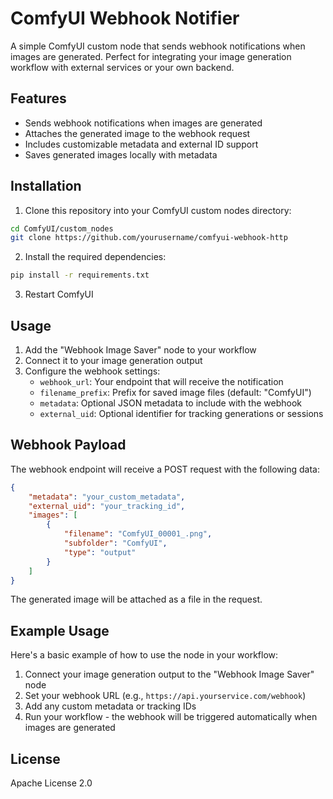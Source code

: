 # ComfyUI Webhook Notifier

A simple ComfyUI custom node that sends webhook notifications when images are generated. Perfect for integrating your image generation workflow with external services or your own backend.

## Features

- Sends webhook notifications when images are generated
- Attaches the generated image to the webhook request
- Includes customizable metadata and external ID support
- Saves generated images locally with metadata

## Installation

1. Clone this repository into your ComfyUI custom nodes directory:
```bash
cd ComfyUI/custom_nodes
git clone https://github.com/yourusername/comfyui-webhook-http
```

2. Install the required dependencies:
```bash
pip install -r requirements.txt
```

3. Restart ComfyUI

## Usage

1. Add the "Webhook Image Saver" node to your workflow
2. Connect it to your image generation output
3. Configure the webhook settings:
   - `webhook_url`: Your endpoint that will receive the notification
   - `filename_prefix`: Prefix for saved image files (default: "ComfyUI")
   - `metadata`: Optional JSON metadata to include with the webhook
   - `external_uid`: Optional identifier for tracking generations or sessions

## Webhook Payload

The webhook endpoint will receive a POST request with the following data:

```json
{
    "metadata": "your_custom_metadata",
    "external_uid": "your_tracking_id",
    "images": [
        {
            "filename": "ComfyUI_00001_.png",
            "subfolder": "ComfyUI",
            "type": "output"
        }
    ]
}
```

The generated image will be attached as a file in the request.

## Example Usage

Here's a basic example of how to use the node in your workflow:

1. Connect your image generation output to the "Webhook Image Saver" node
2. Set your webhook URL (e.g., `https://api.yourservice.com/webhook`)
3. Add any custom metadata or tracking IDs
4. Run your workflow - the webhook will be triggered automatically when images are generated

## License

Apache License 2.0
